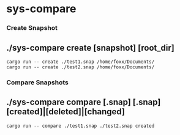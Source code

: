 # sys-compare

### Create Snapshot
## ./sys-compare create [snapshot] [root_dir]
```shell
cargo run -- create ./test1.snap /home/foxx/Documents/
cargo run -- create ./test2.snap /home/foxx/Documents/
```

### Compare Snapshots
## ./sys-compare compare [.snap] [.snap] [created]|[deleted]|[changed]
```shell
cargo run -- compare ./test1.snap ./test2.snap created
```

